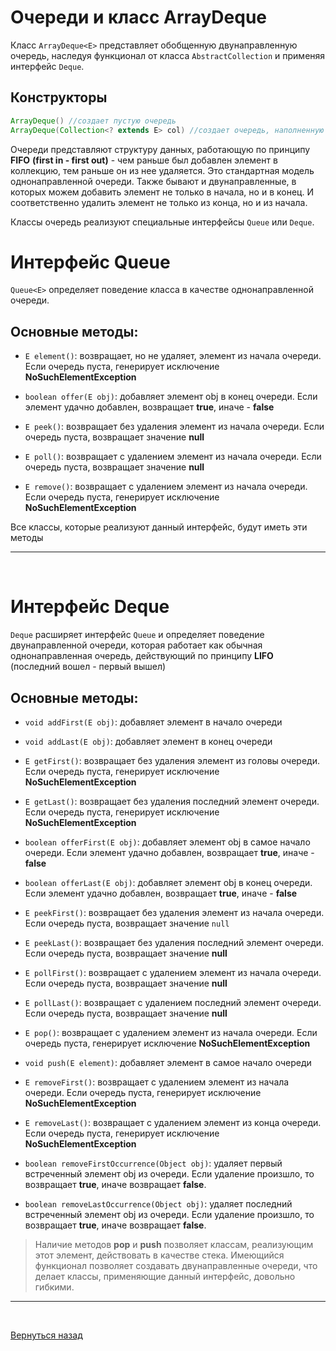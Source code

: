 # Очереди и класс ArrayDeque


Класс `ArrayDeque<E>` представляет обобщенную двунаправленную очередь, наследуя функционал от класса `AbstractCollection` и применяя интерфейс `Deque`.

## Конструкторы

```Java
ArrayDeque() //создает пустую очередь
ArrayDeque(Collection<? extends E> col) //создает очередь, наполненную элементами из коллекции col
```


Очереди представляют структуру данных, работающую по принципу **FIFO** **(first in - first out)** - чем раньше был добавлен элемент в коллекцию, тем раньше он из нее удаляется. Это стандартная модель однонаправленной очереди. Также бывают и двунаправленные, в которых можем добавить элемент не только в начала, но и в конец. И соответственно удалить элемент не только из конца, но и из начала.

Классы очередь реализуют специальные интерфейсы `Queue` или `Deque`.

<a name="queue"></a>
# Интерфейс Queue

`Queue<E>` определяет поведение класса в качестве однонаправленной очереди. 
## Основные методы:

+ `E element()`: возвращает, но не удаляет, элемент из начала очереди. Если очередь пуста, генерирует исключение **NoSuchElementException**

+ `boolean offer(E obj)`: добавляет элемент obj в конец очереди. Если элемент удачно добавлен, возвращает **true**, иначе - **false**

+ `E peek()`: возвращает без удаления элемент из начала очереди. Если очередь пуста, возвращает значение **null**

+ `E poll()`: возвращает с удалением элемент из начала очереди. Если очередь пуста, возвращает значение **null**

+ `E remove()`: возвращает с удалением элемент из начала очереди. Если очередь пуста, генерирует исключение **NoSuchElementException**

Все классы, которые реализуют данный интерфейс, будут иметь эти методы

___
<br>


# Интерфейс Deque

`Deque` расширяет интерфейс `Queue` и определяет поведение двунаправленной очереди, которая работает как обычная однонаправленная очередь, действующий по принципу **LIFO** (последний вошел - первый вышел)

<a name="deque"></a>

## Основные методы:

+ `void addFirst(E obj)`: добавляет элемент в начало очереди

+ `void addLast(E obj)`: добавляет элемент в конец очереди

+ `E getFirst()`: возвращает без удаления элемент из головы очереди. Если очередь пуста, генерирует исключение **NoSuchElementException**

+ `E getLast()`: возвращает без удаления последний элемент очереди. Если очередь пуста, генерирует исключение **NoSuchElementException**

+ `boolean offerFirst(E obj)`: добавляет элемент obj в самое начало очереди. Если элемент удачно добавлен, возвращает **true**, иначе - **false**

+ `boolean offerLast(E obj)`: добавляет элемент obj в конец очереди. Если элемент удачно добавлен, возвращает **true**, иначе - **false**

+ `E peekFirst()`: возвращает без удаления элемент из начала очереди. Если очередь пуста, возвращает значение `null`

+ `E peekLast()`: возвращает без удаления последний элемент очереди. Если очередь пуста, возвращает значение **null**

+ `E pollFirst()`: возвращает с удалением элемент из начала очереди. Если очередь пуста, возвращает значение **null**

+ `E pollLast()`: возвращает с удалением последний элемент очереди. Если очередь пуста, возвращает значение **null**

+ `E pop()`: возвращает с удалением элемент из начала очереди. Если очередь пуста, генерирует исключение **NoSuchElementException**

+ `void push(E element)`: добавляет элемент в самое начало очереди

+ `E removeFirst()`: возвращает с удалением элемент из начала очереди. Если очередь пуста, генерирует исключение **NoSuchElementException**

+ `E removeLast()`: возвращает с удалением элемент из конца очереди. Если очередь пуста, генерирует исключение **NoSuchElementException**

+ `boolean removeFirstOccurrence(Object obj)`: удаляет первый встреченный элемент obj из очереди. Если удаление произшло, то возвращает **true**, иначе возвращает **false**.

+ `boolean removeLastOccurrence(Object obj)`: удаляет последний встреченный элемент obj из очереди. Если удаление произшло, то возвращает **true**, иначе возвращает **false**.

> Наличие методов **pop** и **push** позволяет классам, реализующим этот элемент, действовать в качестве стека. Имеющийся функционал позволяет создавать двунаправленные очереди, что делает классы, применяющие данный интерфейс, довольно гибкими.
___
<br>

[Вернуться назад](../../README.md)
